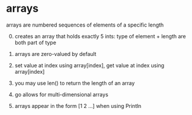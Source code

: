 # arrays

arrays are numbered sequences of elements of a specific length

0. creates an array that holds exactly 5 ints: type of element + length are both part of type

1. arrays are zero-valued by default 

2. set value at index using array[index], get value at index using array[index]

3. you may use len() to return the length of an array

4. go allows for multi-dimensional arrays

5. arrays appear in the form [1 2 ...] when using Println
 
